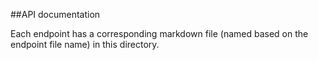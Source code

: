 ##API documentation

Each endpoint has a corresponding markdown file (named based on the endpoint file name) in this directory.